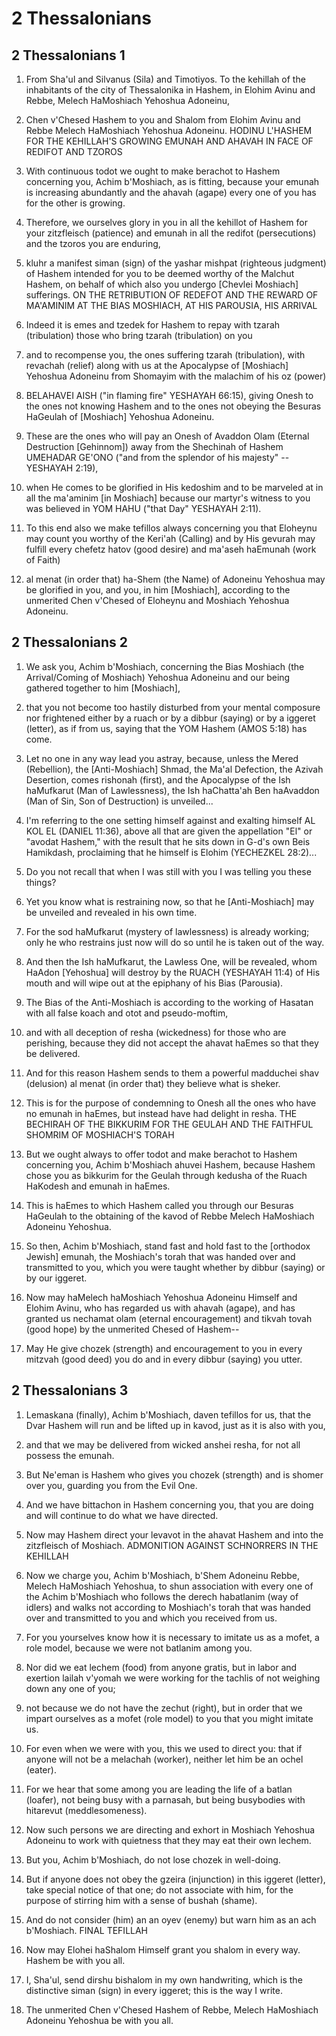 # 2 Thessalonians

## 2 Thessalonians 1

1. From Sha'ul and Silvanus (Sila) and Timotiyos. To the kehillah of the inhabitants of the city of Thessalonika in Hashem, in Elohim Avinu and Rebbe, Melech HaMoshiach Yehoshua Adoneinu,

2. Chen v'Chesed Hashem to you and Shalom from Elohim Avinu and Rebbe Melech HaMoshiach Yehoshua Adoneinu.  HODINU L'HASHEM FOR THE KEHILLAH'S GROWING EMUNAH AND AHAVAH IN FACE OF REDIFOT AND TZOROS

3. With continuous todot we ought to make berachot to Hashem concerning you, Achim b'Moshiach, as is fitting, because your emunah is increasing abundantly and the ahavah (agape) every one of you has for the other is growing.

4. Therefore, we ourselves glory in you in all the kehillot of Hashem for your zitzfleisch (patience) and emunah in all the redifot (persecutions) and the tzoros you are enduring,

5. kluhr a manifest siman (sign) of the yashar mishpat (righteous judgment) of Hashem intended for you to be deemed worthy of the Malchut Hashem, on behalf of which also you undergo [Chevlei Moshiach] sufferings.  ON THE RETRIBUTION OF REDEFOT AND THE REWARD OF MA'AMINIM AT THE BIAS MOSHIACH, AT HIS PAROUSIA, HIS ARRIVAL

6. Indeed it is emes and tzedek for Hashem to repay with tzarah (tribulation) those who bring tzarah (tribulation) on you

7. and to recompense you, the ones suffering tzarah (tribulation), with revachah (relief) along with us at the Apocalypse of [Moshiach] Yehoshua Adoneinu from Shomayim with the malachim of his oz (power)

8. BELAHAVEI AISH ("in flaming fire" YESHAYAH 66:15), giving Onesh to the ones not knowing Hashem and to the ones not obeying the Besuras HaGeulah of [Moshiach] Yehoshua Adoneinu.

9. These are the ones who will pay an Onesh of Avaddon Olam (Eternal Destruction [Gehinnom]) away from the Shechinah of Hashem UMEHADAR GE'ONO ("and from the splendor of his majesty"  --YESHAYAH 2:19),

10. when He comes to be glorified in His kedoshim and to be marveled at in all the ma'aminim [in Moshiach] because our martyr's witness to you was believed in YOM HAHU ("that Day" YESHAYAH 2:11).

11. To this end also we make tefillos always concerning you that Eloheynu may count you worthy of the Keri'ah (Calling) and by His gevurah may fulfill every chefetz hatov (good desire) and ma'aseh haEmunah (work of Faith)

12. al menat (in order that) ha-Shem (the Name) of Adoneinu Yehoshua may be glorified in you, and you, in him [Moshiach], according to the unmerited Chen v'Chesed of Eloheynu and Moshiach Yehoshua Adoneinu.

## 2 Thessalonians 2

1. We ask you, Achim b'Moshiach, concerning the Bias Moshiach (the Arrival/Coming of Moshiach) Yehoshua Adoneinu and our being gathered together to him [Moshiach],

2. that you not become too hastily disturbed from your mental composure nor frightened either by a ruach or by a dibbur (saying) or by a iggeret (letter), as if from us, saying that the YOM Hashem (AMOS 5:18) has come.

3. Let no one in any way lead you astray, because, unless the Mered (Rebellion), the [Anti-Moshiach] Shmad, the Ma'al Defection, the Azivah Desertion, comes rishonah (first), and the Apocalypse of the Ish haMufkarut (Man of Lawlessness), the Ish haChatta'ah Ben haAvaddon (Man of Sin, Son of Destruction) is unveiled...

4. I'm referring to the one setting himself against and exalting himself AL KOL EL (DANIEL 11:36), above all that are given the appellation "El" or "avodat Hashem," with the result that he sits down in G-d's own Beis Hamikdash, proclaiming that he himself is Elohim (YECHEZKEL 28:2)...

5. Do you not recall that when I was still with you I was telling you these things?

6. Yet you know what is restraining now, so that he [Anti-Moshiach] may be unveiled and revealed in his own time.

7. For the sod haMufkarut (mystery of lawlessness) is already working; only he who restrains just now will do so until he is taken out of the way.

8. And then the Ish haMufkarut, the Lawless One, will be revealed, whom HaAdon [Yehoshua] will destroy by the RUACH (YESHAYAH 11:4) of His mouth and will wipe out at the epiphany of his Bias (Parousia).

9. The Bias of the Anti-Moshiach is according to the working of Hasatan with all false koach and otot and pseudo-moftim,

10. and with all deception of resha (wickedness) for those who are perishing, because they did not accept the ahavat haEmes so that they be delivered.

11.  And for this reason Hashem sends to them a powerful madduchei shav (delusion) al menat (in order that) they believe what is sheker.

12.  This is for the purpose of condemning to Onesh all the ones who have no emunah in haEmes, but instead have had delight in resha.  THE BECHIRAH OF THE BIKKURIM FOR THE GEULAH AND THE FAITHFUL SHOMRIM OF MOSHIACH'S TORAH

13.  But we ought always to offer todot and make berachot to Hashem concerning you, Achim b'Moshiach ahuvei Hashem, because Hashem chose you as bikkurim for the Geulah through kedusha of the Ruach HaKodesh and emunah in haEmes.

14. This is haEmes to which Hashem called you through our Besuras HaGeulah to the obtaining of the kavod of Rebbe Melech HaMoshiach Adoneinu Yehoshua.

15. So then, Achim b'Moshiach, stand fast and hold fast to the [orthodox Jewish] emunah, the Moshiach's torah that was handed over and transmitted to you, which you were taught whether by dibbur (saying) or by our iggeret.

16. Now may haMelech haMoshiach Yehoshua Adoneinu Himself and Elohim Avinu, who has regarded us with ahavah (agape), and has granted us nechamat olam (eternal encouragement) and tikvah tovah (good hope) by the unmerited Chesed of Hashem--

17. May He give chozek (strength) and encouragement to you in every mitzvah (good deed) you do and in every dibbur (saying) you utter.

## 2 Thessalonians 3

1. Lemaskana (finally), Achim b'Moshiach, daven tefillos for us, that the Dvar Hashem  will run and be lifted up in kavod, just as it is also with you,

2. and that we may be delivered from wicked anshei resha, for not all possess the emunah.

3. But Ne'eman is Hashem who gives you chozek (strength) and is shomer over you, guarding you from the Evil One.

4. And we have bittachon in Hashem concerning you, that you are doing and will continue to do what we have directed.

5.  Now may Hashem direct your levavot in the ahavat Hashem and into the zitzfleisch of Moshiach.   ADMONITION AGAINST SCHNORRERS IN THE KEHILLAH

6. Now we charge you, Achim b'Moshiach, b'Shem Adoneinu Rebbe, Melech HaMoshiach Yehoshua, to shun association with every one of the Achim b'Moshiach who follows the derech habatlanim (way of idlers) and walks not according to Moshiach's torah that was handed over and transmitted to you and which you received from us.

7. For you yourselves know how it is necessary to imitate us as a mofet, a role model, because we were not batlanim among you.

8. Nor did we eat lechem (food) from anyone gratis, but in labor and exertion lailah v'yomah we were working for the tachlis of not weighing down any one of you;

9. not because we do not have the zechut (right), but in order that we impart ourselves as a mofet (role model) to you that you might imitate us.

10. For even when we were with you, this we used to direct you: that if anyone will not be a melachah (worker), neither let him be an ochel (eater).

11. For we hear that some among you are leading the life of a batlan (loafer), not being busy with a parnasah, but being busybodies with hitarevut (meddlesomeness).

12.  Now such persons we are directing and exhort in Moshiach Yehoshua Adoneinu to work with quietness that they may eat their own lechem.

13. But you, Achim b'Moshiach, do not lose chozek in well-doing.

14. But if anyone does not obey the gzeira (injunction) in this iggeret (letter), take special notice of that one; do not associate with him, for the purpose of stirring him with a sense of bushah (shame).

15.  And do not consider (him) an an oyev (enemy) but warn him as an ach b'Moshiach. FINAL TEFILLAH

16. Now may Elohei haShalom Himself grant you shalom in every way. Hashem be with you all.

17. I, Sha'ul, send dirshu bishalom  in my own handwriting, which is the distinctive siman (sign) in every iggeret; this is the way I write.

18.  The unmerited Chen v'Chesed Hashem of Rebbe, Melech HaMoshiach Adoneinu Yehoshua be with you all.